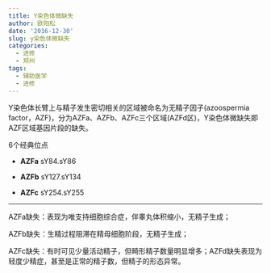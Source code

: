 ```yaml
---
title: Y染色体微缺失
author: 欧阳松
date: '2016-12-30'
slug: y染色体微缺失
categories:
  - 进修
  - 郑州
tags:
  - 辅助医学
  - 进修
---
```


Y染色体长臂上与精子发生密切相关的区域被命名为无精子因子(azoospermia factor，AZF)，分为AZFa、AZFb、AZFc三个区域(AZFd区)，Y染色体微缺失即AZF区域基因片段的缺失。

6个经典位点

-   **AZFa** sY84.sY86

-   **AZFb** sY127.sY134

-   **AZFc** sY254.sY255

---

AZFa缺失：表现为唯支持细胞综合症，伴睾丸体积缩小，无精子生成；

AZFb缺失：生精过程阻滞在精母细胞阶段，无精子生成；

AZFc缺失：有时可见少量活动精子，但畸形精子数量明显增多；AZFd缺失表现为轻度少精症，甚至是正常的精子数，但精子的形态异常。
